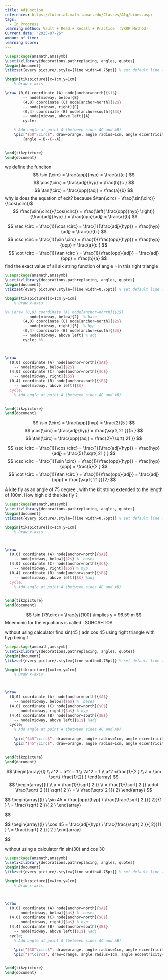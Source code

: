 ```yaml
---
title: Adjunction
references: https://tutorial.math.lamar.edu/Classes/Alg/Lines.aspx
tags:
  - In_Progress
learning method: Vault + Read + Recall + Practice  (VRRP Method)
Current date: "2025-07-26"
amount of time: 
learning score:
---
```



```tikz
\usepackage{amsmath,amssymb}
\usetikzlibrary{decorations.pathreplacing, angles, quotes}
\begin{document}
\tikzset{every picture/.style={line width=0.75pt}} % set default line width

\begin{tikzpicture}[x=1cm,y=1cm]
    % Draw x-axis

\draw (0,0) coordinate (A) node[anchor=north]{$1$}
        -- node[midway, below]{B} 
        (4,0) coordinate (C) node[anchor=north]{$2$}
        -- node[midway, right]{C} 
        (0,4) coordinate (B) node[anchor=south]{$3$}
        -- node[midway, above left]{A} 
        cycle;

    % Add angle at point A (between sides AC and AB)
    \pic["$50^\circ$", draw=orange, angle radius=1cm, angle eccentricity=1.2] 
        {angle = B--C--A};

 
\end{tikzpicture}
\end{document}

```


we define the funciton  
$$
\sin (\circ)  =  \frac{app}{hyp}   = \frac{a}{c }
$$
$$
 \cos(\circ)   =  \frac{adj}{hyp} = \frac{b}{c }
$$
$$
 \tan(\circ)  =   \frac{opp}{adj} =  \frac{a}{b}
$$
why is does the equation of exit? 
because $\tan(\circ) =  \frac{\sin(\circ)}{\cos(\circ)}$  
$$
\frac{\sin(\circ)}{\cos(\circ)}  =  \frac{\left( \frac{opp}{hyp} \right)}{\frac{adj}{hyp} }   =   \frac{opp}{adj} =  \frac{a}{b}
$$

$$
 \sec \circ   = \frac{1}{\cos \circ} =  \frac{1}{\frac{adj}{hyp}}   = \frac{hyp}{adj} =  \frac{c}{b }
$$
$$
 \csc \circ  =  \frac{1}{\sin \circ}   =  \frac{1}{\frac{opp}{hyp}}  =  \frac{hyp}{opp} =  \frac{a}{c  }
$$
$$
\cot \circ = \frac{1}{\tan \circ }  = \frac{1}{\frac{opp}{adj}}  = \frac{adj}{opp}  = \frac{b}{a} 
$$
find the exact value of all six string function of angle $\circ$ in this right triangle  


```tikz
\usepackage{amsmath,amssymb}
\usetikzlibrary{decorations.pathreplacing, angles, quotes}
\begin{document}
\tikzset{every picture/.style={line width=0.75pt}} % set default line width

\begin{tikzpicture}[x=1cm,y=1cm]
    % Draw x-axis

%% \draw (0,0) coordinate (A) node[anchor=north]{$1$}
        -- node[midway, below]{2}  % base 
        (4,0) coordinate (C) node[anchor=north]{$2$}
        -- node[midway, right]{5}  % hyp 
        (0,4) coordinate (B) node[anchor=south]{$3$}
        -- node[midway, above left] % adj 
        cycle; %%



\draw 
  (0,0) coordinate (A) node[anchor=north]{$A$}
    -- node[midway, below]{$2$} 
  (4,0) coordinate (C) node[anchor=north]{$C$}
    -- node[midway, right]{$5$} 
  (0,4) coordinate (B) node[anchor=south]{$B$}
    -- node[midway, above left]{$$} 
  cycle;
    % Add angle at point A (between sides AC and AB)

 
\end{tikzpicture}
\end{document}

```



$$
\sin (\circ)  =  \frac{app}{hyp}   = \frac{2}{5 }
$$
$$
 \cos(\circ)   =  \frac{adj}{hyp} = \frac{\sqrt{ 21 }}{5 }
$$
$$
 \tan(\circ)  =   \frac{opp}{adj} =  \frac{2}{\sqrt{ 21 }}
$$



$$
 \sec \circ   = \frac{1}{\cos \circ} =  \frac{1}{\frac{adj}{hyp}}   = \frac{hyp}{adj} =  \frac{5}{\sqrt{ 21 } }
$$
$$
 \csc \circ  =  \frac{1}{\sin \circ}   =  \frac{1}{\frac{opp}{hyp}}  =  \frac{hyp}{opp} =  \frac{5}{2  }
$$
$$
\cot \circ = \frac{1}{\tan \circ }  = \frac{1}{\frac{opp}{adj}}  = \frac{adj}{opp}  = \frac{\sqrt{ 21 }}{2} 
$$



A kite fly as an angle of  75 degree , with the kit string extended to the length of 100m. How high did the kite fly ? 

```tikz
\usepackage{amsmath,amssymb}
\usetikzlibrary{decorations.pathreplacing, angles, quotes}
\begin{document}
\tikzset{every picture/.style={line width=0.75pt}} % set default line width

\begin{tikzpicture}[x=1cm,y=1cm]
    % Draw x-axis



\draw 
  (0,0) coordinate (A) node[anchor=north]{$A$}
    -- node[midway, below]{$2$} %  bases 
  (4,0) coordinate (C) node[anchor=north]{$C$}
    -- node[midway, right]{$5$} % hyp 
  (0,4) coordinate (B) node[anchor=south]{$B$}
    -- node[midway, above left]{$$} %adj
  cycle;
    % Add angle at point A (between sides AC and AB)

 
\end{tikzpicture}
\end{document}

```



$$
\sin (75\circ)  =  \frac{y}{100}   \implies  y =   96.59 m 
$$
Mnemonic for the equations is called  : SOHCAHTOA 


without using calculator find sin(45 ) adn cos 45  using right triangle with hyp being 1  

```tikz
\usepackage{amsmath,amssymb}
\usetikzlibrary{decorations.pathreplacing, angles, quotes}
\begin{document}
\tikzset{every picture/.style={line width=0.75pt}} % set default line width

\begin{tikzpicture}[x=1cm,y=1cm]
    % Draw x-axis



\draw 
  (0,0) coordinate (A) node[anchor=north]{$A$}
    -- node[midway, below]{$a$} %  bases 
  (4,0) coordinate (C) node[anchor=north]{$C$}
    -- node[midway, right]{$a$} % hyp 
  (4,4) coordinate (B) node[anchor=south]{$B$}
    -- node[midway, above left]{$1$} %adj
  cycle;
    % Add angle at point A (between sides AC and AB)

    \pic["$45^\circ$", draw=orange, angle radius=1cm, angle eccentricity=1.2] {angle = C--A--B} ;
    \pic["$45^\circ$", draw=orange, angle radius=1cm, angle eccentricity=1.2] {angle = A--B--C};

 
\end{tikzpicture}
\end{document}

```

$$
 \begin{array}{l}  \\
a^2 +  a^2   =  1   \\
 2a^2  = 1   \\
a^2   =\frac{1}{2 }   \\
a = \pm  \sqrt{ \frac{1}{2} }
\end{array}
$$
$$
\begin{array}{l}  \\
a = \frac{1}{\sqrt{ 2 }}   \\
= \frac{1}{\sqrt{ 2 }}  \cdot  \frac{\sqrt{ 2 }}{ \sqrt{ 2 }}  = \\ \frac{\sqrt{ 2  }}{ 2}
\end{array}
$$

$$
\begin{array}{l} \\
\sin 45  =   \frac{opp}{hyp}  \\
\frac{\frac{\sqrt{ 2 }}{ 2}}{1 }   \\
 = \frac{\sqrt{ 2 }}{ 2 }
\end{array}

$$


$$
\begin{array}{l} \\
\cos  45  =   \frac{adj}{hyp}  \\
\frac{\frac{\sqrt{ 2 }}{ 2}}{1 }   \\
 = \frac{\sqrt{ 2 }}{ 2 }
\end{array}

$$



without  using a calculator fin  sin(30) and cos 30  


```tikz
\usepackage{amsmath,amssymb}
\usetikzlibrary{decorations.pathreplacing, angles, quotes}
\begin{document}
\tikzset{every picture/.style={line width=0.75pt}} % set default line width

\begin{tikzpicture}[x=1cm,y=1cm]
    % Draw x-axis



\draw 
  (0,0) coordinate (A) node[anchor=north]{$A$}
    -- node[midway, below]{$a$} %  bases 
  (4,0) coordinate (C) node[anchor=north]{$C$}
    -- node[midway, right]{$a$} % hyp 
  (4,4) coordinate (B) node[anchor=south]{$B$}
    -- node[midway, above left]{$1$} %adj
  cycle;
    % Add angle at point A (between sides AC and AB)

    \pic["$30^\circ$", draw=orange, angle radius=1cm, angle eccentricity=1.2] {angle = C--A--B} ;
    \pic["$^\circ$", draw=orange, angle radius=1cm, angle eccentricity=1.2] {angle = A--B--C};

 
\end{tikzpicture}
\end{document}

```
